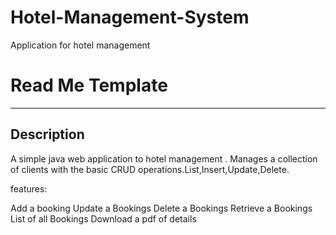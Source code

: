 # Hotel-Management-System
Application for hotel management 

# Read Me Template

---
## Description

A simple java web application to hotel management . Manages a collection of clients with the basic CRUD operations.List,Insert,Update,Delete.

features:

Add a booking
Update a Bookings
Delete a Bookings
Retrieve a Bookings
List of all Bookings
Download a pdf of details
